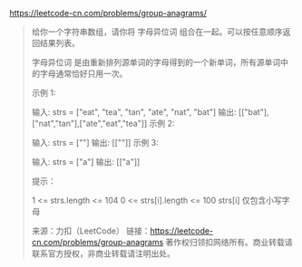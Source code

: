https://leetcode-cn.com/problems/group-anagrams/

> 给你一个字符串数组，请你将 字母异位词 组合在一起。可以按任意顺序返回结果列表。
>
> 字母异位词 是由重新排列源单词的字母得到的一个新单词，所有源单词中的字母通常恰好只用一次。
>
>  
>
> 示例 1:
>
> 输入: strs = ["eat", "tea", "tan", "ate", "nat", "bat"]
> 输出: [["bat"],["nat","tan"],["ate","eat","tea"]]
> 示例 2:
>
> 输入: strs = [""]
> 输出: [[""]]
> 示例 3:
>
> 输入: strs = ["a"]
> 输出: [["a"]]
>
>
> 提示：
>
> 1 <= strs.length <= 104
> 0 <= strs[i].length <= 100
> strs[i] 仅包含小写字母
>
> 来源：力扣（LeetCode）
> 链接：https://leetcode-cn.com/problems/group-anagrams
> 著作权归领扣网络所有。商业转载请联系官方授权，非商业转载请注明出处。


